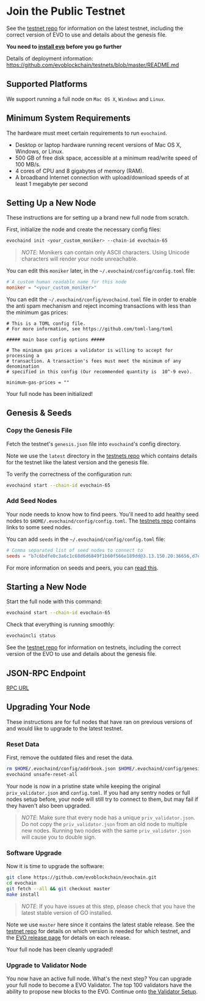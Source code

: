 # Join the Public Testnet 

See the [testnet repo](https://github.com/evoblockchain/testnets) for
information on the latest testnet, including the correct version
of EVO to use and details about the genesis file.

**You need to [install evo](./install-evo.html) before you go further**


Details of deployment information: https://github.com/evoblockchain/testnets/blob/master/README.md
## Supported Platforms

We support running a full node on `Mac OS X`, `Windows` and `Linux`.

## Minimum System Requirements

The hardware must meet certain requirements to run `evochaind`.

 * Desktop or laptop hardware running recent versions of Mac OS X, Windows, or Linux.
 * 500 GB of free disk space, accessible at a minimum read/write speed of 100 MB/s.
 * 4 cores of CPU and 8 gigabytes of memory (RAM).
 * A broadband Internet connection with upload/download speeds of at least 1 megabyte per second

## Setting Up a New Node

These instructions are for setting up a brand new full node from scratch.

First, initialize the node and create the necessary config files:

```bash
evochaind init <your_custom_moniker> --chain-id evochain-65
```

> _NOTE_:
Monikers can contain only ASCII characters. Using Unicode characters will render your node unreachable.


You can edit this `moniker` later, in the `~/.evochaind/config/config.toml` file:

```toml
# A custom human readable name for this node
moniker = "<your_custom_moniker>"
```

You can edit the `~/.evochaind/config/evochaind.toml` file in order to enable the anti spam mechanism and reject incoming transactions with less than the minimum gas prices:

```
# This is a TOML config file.
# For more information, see https://github.com/toml-lang/toml

##### main base config options #####

# The minimum gas prices a validator is willing to accept for processing a
# transaction. A transaction's fees must meet the minimum of any denomination
# specified in this config (Our recommended quantity is  10^-9 evo).

minimum-gas-prices = ""
```

Your full node has been initialized! 

## Genesis & Seeds

### Copy the Genesis File

Fetch the testnet's `genesis.json` file into `evochaind`'s config directory.

Note we use the `latest` directory in the [testnets repo](https://github.com/evoblockchain/testnets) which contains details for the testnet like the latest version and the genesis file. 

To verify the correctness of the configuration run:

```bash
evochaind start --chain-id evochain-65
```

### Add Seed Nodes

Your node needs to know how to find peers. You'll need to add healthy seed nodes to `$HOME/.evochaind/config/config.toml`. The [testnets repo](https://github.com/evoblockchain/testnets) contains links to some seed nodes.

You can add `seeds` in the `~/.evochaind/config/config.toml` file:

```toml
# Comma separated list of seed nodes to connect to
seeds = "b7c6bdfe0c3a6c1c68d6d6849f1b60f566e189dd@3.13.150.20:36656,d7eec05e6449945c8e0fd080d58977d671eae588@35.176.111.229:36656,223b5b41d1dba9057401def49b456630e1ab2599@18.162.106.25:36656"
```

For more information on seeds and peers, you can [read this](https://docs.tendermint.com/master/spec/p2p/peer.html).

## Starting a New Node

Start the full node with this command:

```bash
evochaind start --chain-id evochain-65
```

Check that everything is running smoothly:

```bash
evochaincli status
```

See the [testnet repo](https://github.com/evoblockchain/testnets) for information on testnets, including the correct version of the EVO to use and details about the genesis file.

## JSON-RPC Endpoint
[RPC URL](../developers/blockchainDetail/aminorpc.html#testnet-chain-id-evochain-65)

## Upgrading Your Node

These instructions are for full nodes that have ran on previous versions of and would like to upgrade to the latest testnet.

### Reset Data

First, remove the outdated files and reset the data.

```bash
rm $HOME/.evochaind/config/addrbook.json $HOME/.evochaind/config/genesis.json
evochaind unsafe-reset-all
```

Your node is now in a pristine state while keeping the original `priv_validator.json` and `config.toml`. If you had any sentry nodes or full nodes setup before,
your node will still try to connect to them, but may fail if they haven't also
been upgraded.

> _NOTE_:
Make sure that every node has a unique `priv_validator.json`. Do not copy the `priv_validator.json` from an old node to multiple new nodes. Running two nodes with the same `priv_validator.json` will cause you to double sign.


### Software Upgrade

Now it is time to upgrade the software:

```bash
git clone https://github.com/evoblockchain/evochain.git
cd evochain
git fetch --all && git checkout master
make install
```

> _NOTE_: If you have issues at this step, please check that you have the latest stable version of GO installed.

Note we use `master` here since it contains the latest stable release.
See the [testnet repo](https://github.com/evoblockchain/testnets) for details on which version is needed for which testnet, and the [EVO release page](https://github.com/evoblockchain/evochain/releases) for details on each release.

Your full node has been cleanly upgraded!

### Upgrade to Validator Node

You now have an active full node. What's the next step? You can upgrade your full node to become a EVO Validator. The top 100 validators have the ability to propose new blocks to the EVO. Continue onto [the Validator Setup](../validators/validators-guide-cli.md).
